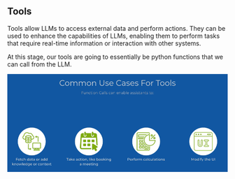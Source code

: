 ## Tools


Tools allow LLMs to access external data and perform actions. They can be used to enhance the capabilities of LLMs, enabling them to perform tasks that require real-time information or interaction with other systems.

At this stage, our tools are going to essentially be python functions that we can call from the LLM. 

<center>

![alt text](image.png)

</center>